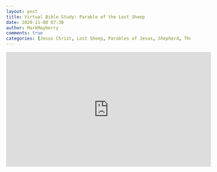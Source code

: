```yaml
---
layout: post
title: Virtual Bible Study: Parable of the Lost Sheep
date: 2020-11-08 07:30
author: MarkMayberry
comments: true
categories: [Jesus Christ, Lost Sheep, Parables of Jesus, Shepherd, The Life of Christ, Virtual Bible Study]
---
```

<!-- wp:html -->
<iframe src="https://www.facebook.com/plugins/video.php?href=https%3A%2F%2Fwww.facebook.com%2Fascoc.org%2Fvideos%2F634298427250875%2F&show_text=0&width=560" width="560" height="315" style="border:none;overflow:hidden" scrolling="no" frameborder="0" allowTransparency="true" allowFullScreen="true"></iframe>
<!-- /wp:html -->
